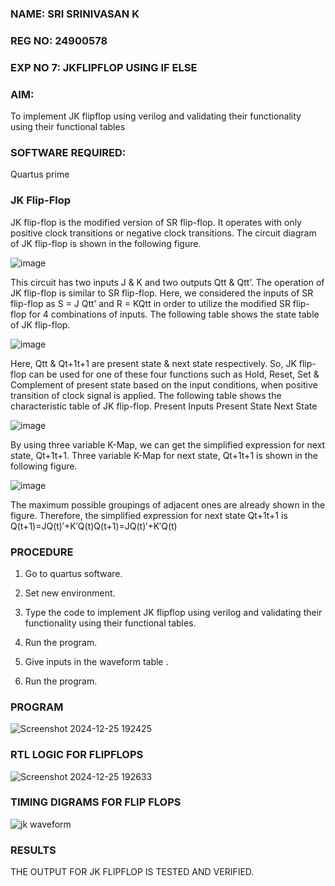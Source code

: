 ### NAME: SRI SRINIVASAN K
### REG NO: 24900578
### EXP NO 7: JKFLIPFLOP USING IF ELSE

### **AIM:** 

To implement  JK flipflop using verilog and validating their functionality using their functional tables

### **SOFTWARE REQUIRED:**

Quartus prime



### **JK Flip-Flop**

JK flip-flop is the modified version of SR flip-flop. It operates with only positive clock transitions or negative clock transitions. The circuit diagram of JK flip-flop is shown in the following figure.

![image](https://github.com/naavaneetha/JKFLIPFLOP-USING-IF-ELSE/assets/154305477/a649c30b-232b-4558-b188-fd6c09845180)


This circuit has two inputs J & K and two outputs Qtt & Qtt’. The operation of JK flip-flop is similar to SR flip-flop. Here, we considered the inputs of SR flip-flop as S = J Qtt’ and R = KQtt in order to utilize the modified SR flip-flop for 4 combinations of inputs. The following table shows the state table of JK flip-flop.

![image](https://github.com/naavaneetha/JKFLIPFLOP-USING-IF-ELSE/assets/154305477/c4360742-e8a8-4937-b089-c46c0433f9a3)

 
Here, Qtt & Qt+1t+1 are present state & next state respectively. So, JK flip-flop can be used for one of these four functions such as Hold, Reset, Set & Complement of present state based on the input conditions, when positive transition of clock signal is applied. The following table shows the characteristic table of JK flip-flop. Present Inputs Present State Next State
 
![image](https://github.com/naavaneetha/JKFLIPFLOP-USING-IF-ELSE/assets/154305477/6c275261-a6d5-4c37-a3a7-1e88ca11c4cd)

By using three variable K-Map, we can get the simplified expression for next state, Qt+1t+1. Three variable K-Map for next state, Qt+1t+1 is shown in the following figure.
 
![image](https://github.com/naavaneetha/JKFLIPFLOP-USING-IF-ELSE/assets/154305477/5174f41b-0ce0-4329-a372-6d1943ea6673)

The maximum possible groupings of adjacent ones are already shown in the figure. Therefore, the simplified expression for next state Qt+1t+1 is Q(t+1)=JQ(t)′+K′Q(t)Q(t+1)=JQ(t)′+K′Q(t)

### **PROCEDURE**
1. Go to quartus software.

2. Set new environment.

3. Type the code to implement JK flipflop using verilog and validating their functionality using their functional tables.

4. Run the program.

5. Give inputs in the waveform table .

6. Run the program.

### **PROGRAM**
![Screenshot 2024-12-25 192425](https://github.com/user-attachments/assets/966edc07-d2eb-469e-868d-207accebb9cb)



### **RTL LOGIC FOR FLIPFLOPS**
![Screenshot 2024-12-25 192633](https://github.com/user-attachments/assets/ee6b797a-60f1-49c7-82cb-f03c568d2fe1)

### **TIMING DIGRAMS FOR FLIP FLOPS**
![jk waveform](https://github.com/user-attachments/assets/cbf18d4b-231c-41e5-87ba-41e5f21c9fbe)

### **RESULTS**
THE OUTPUT FOR JK FLIPFLOP IS TESTED AND VERIFIED.
